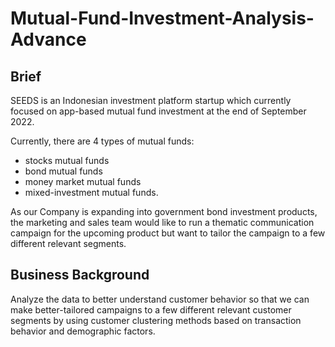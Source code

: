﻿# Mutual-Fund-Investment-Analysis-Advance

## Brief
SEEDS is an Indonesian investment platform startup which currently focused on app-based mutual fund investment at the end of September 2022.

Currently, there are 4 types of mutual funds: 
-	stocks mutual funds 
-	bond mutual funds 
-	money market mutual funds
-	mixed-investment mutual funds.

As our Company is expanding into government bond investment products, the marketing and sales team would like to run a thematic communication campaign for the upcoming product but want to tailor the campaign to a few different relevant segments.

## Business Background
Analyze the data to better understand customer behavior so that we can make better-tailored campaigns to a few different relevant customer segments by using customer clustering methods based on transaction behavior and demographic factors.

